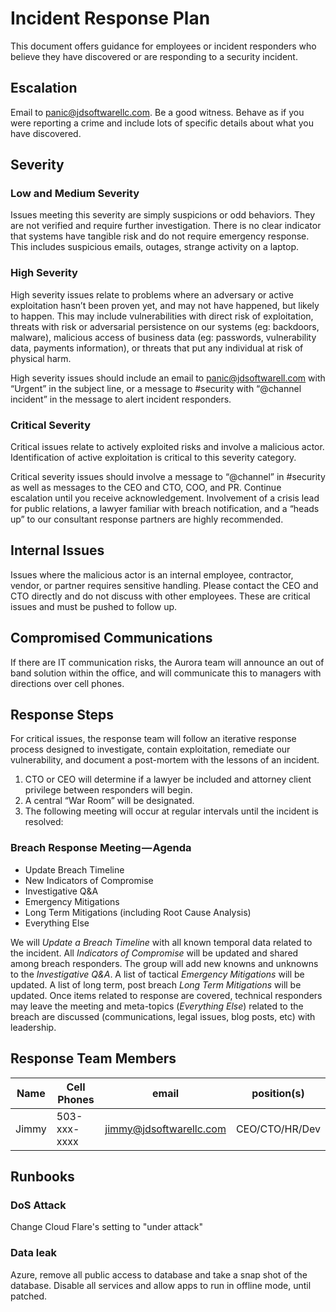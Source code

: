

# Incident Response Plan
This document offers guidance for employees or incident responders who believe they have discovered or are responding to a security incident.

## Escalation
Email to panic@jdsoftwarellc.com. Be a good witness. Behave as if you were reporting a crime and include lots of specific details about what you have discovered.

## Severity

### Low and Medium Severity
Issues meeting this severity are simply suspicions or odd behaviors. They are not verified and require further investigation. There is no clear indicator that systems have tangible risk and do not require emergency response. This includes suspicious emails, outages, strange activity on a laptop.

### High Severity
High severity issues relate to problems where an adversary or active exploitation hasn’t been proven yet, and may not have happened, but likely to happen. This may include vulnerabilities with direct risk of exploitation, threats with risk or adversarial persistence on our systems (eg: backdoors, malware), malicious access of business data (eg: passwords, vulnerability data, payments information), or threats that put any individual at risk of physical harm.

High severity issues should include an email to panic@jdsoftwarell.com with “Urgent” in the subject line, or a message to #security with “@channel incident” in the message to alert incident responders.

### Critical Severity
Critical issues relate to actively exploited risks and involve a malicious actor. Identification of active exploitation is critical to this severity category.

Critical severity issues should involve a message to “@channel” in #security as well as messages to the CEO and CTO, COO, and PR. Continue escalation until you receive acknowledgement. Involvement of a crisis lead for public relations, a lawyer familiar with breach notification, and a “heads up” to our consultant response partners are highly recommended.

## Internal Issues
Issues where the malicious actor is an internal employee, contractor, vendor, or partner requires sensitive handling. Please contact the CEO and CTO directly and do not discuss with other employees. These are critical issues and must be pushed to follow up.

## Compromised Communications
If there are IT communication risks, the Aurora team will announce an out of band solution within the office, and will communicate this to managers with directions over cell phones.


## Response Steps
For critical issues, the response team will follow an iterative response process designed to investigate, contain exploitation, remediate our vulnerability, and document a post-mortem with the lessons of an incident. 

1. CTO or CEO will determine if a lawyer be included and attorney client privilege between responders will begin.
2. A central “War Room” will be designated.
3. The following meeting will occur at regular intervals until the incident is resolved:

### Breach Response Meeting — Agenda
- Update Breach Timeline
- New Indicators of Compromise
- Investigative Q&A
- Emergency Mitigations
- Long Term Mitigations (including Root Cause Analysis)
- Everything Else

We will _Update a Breach Timeline_ with all known temporal data related to the incident. All _Indicators of Compromise_ will be updated and shared among breach responders. The group will add new knowns and unknowns to the _Investigative Q&A_. A list of tactical _Emergency Mitigations_ will be updated. A list of long term, post breach _Long Term Mitigations_ will be updated. Once items related to response are covered, technical responders may leave the meeting and meta-topics (_Everything Else_) related to the breach are discussed (communications, legal issues, blog posts, etc) with leadership.

## Response Team Members

| Name    | Cell Phones  | email    | position(s) |
|---------|--------------|-----------|-----------|
| Jimmy   | 503-xxx-xxxx | jimmy@jdsoftwarellc.com | CEO/CTO/HR/Dev |



## Runbooks

### DoS Attack
Change Cloud Flare's setting to "under attack"

### Data leak
Azure, remove all public access to database and take a snap shot of the database.  Disable all services and allow apps to run in offline mode, until patched.






